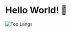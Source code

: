 # Hello World! 👋
![Top Langs](https://github-readme-stats.vercel.app/api/top-langs/?username=Briiqn&layout=compact)
